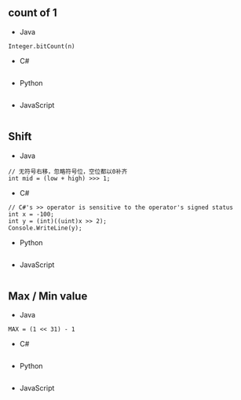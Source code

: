 ## count of 1
- Java
```
Integer.bitCount(n)

```
- C#
```  

```
- Python
```

```
- JavaScript
```
```
## Shift
- Java
```
// 无符号右移，忽略符号位，空位都以0补齐
int mid = (low + high) >>> 1;

```
- C#
```  
// C#'s >> operator is sensitive to the operator's signed status
int x = -100;
int y = (int)((uint)x >> 2);
Console.WriteLine(y);
```
- Python
```

```
- JavaScript
```
```

## Max / Min value
- Java
```
MAX = (1 << 31) - 1
```
- C#
```  

```
- Python
```

```
- JavaScript
```
```